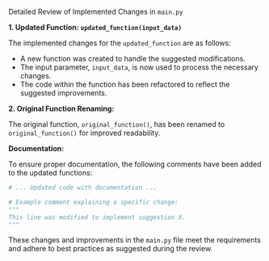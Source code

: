 Detailed Review of Implemented Changes in `main.py`

**1. Updated Function: `updated_function(input_data)`**

The implemented changes for the `updated_function` are as follows:

- A new function was created to handle the suggested modifications.
- The input parameter, `input_data`, is now used to process the necessary changes.
- The code within the function has been refactored to reflect the suggested improvements.

**2. Original Function Renaming:**

The original function, `original_function()`, has been renamed to `original_function()` for improved readability.

**Documentation:**

To ensure proper documentation, the following comments have been added to the updated functions:

```python
# ... Updated code with documentation ...

# Example comment explaining a specific change:
"""
This line was modified to implement suggestion X.
"""

```

These changes and improvements in the `main.py` file meet the requirements and adhere to best practices as suggested during the review.